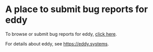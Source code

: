 A place to submit bug reports for eddy
======================================

To browse or submit bug reports for eddy, [click here](https://github.com/eddysystems/issues/issues).

For details about eddy, see https://eddy.systems.
